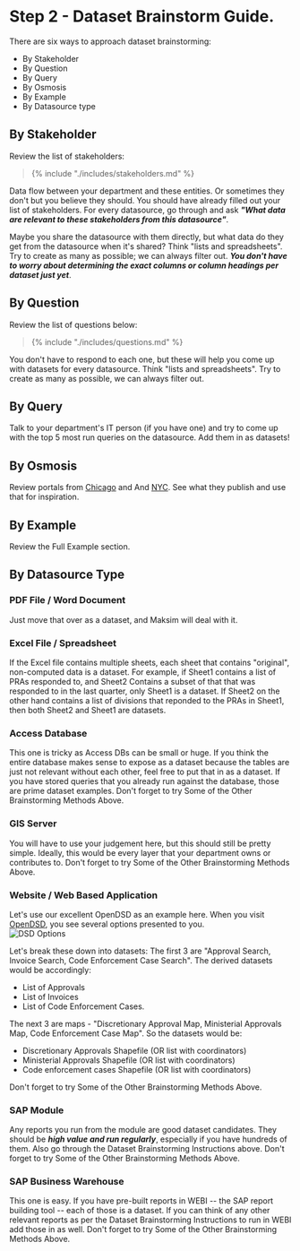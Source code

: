 # Step 2 - Dataset Brainstorm Guide.

There are six ways to approach dataset brainstorming: 

* By Stakeholder
* By Question
* By Query
* By Osmosis
* By Example
* By Datasource type


## By Stakeholder
Review the list of stakeholders:

> {% include "./includes/stakeholders.md" %} 

Data flow between your department and these entities.  Or sometimes they don't but you believe they should.  You should have already filled out your list of stakeholders.  For every datasource, go through and ask ***"What data are relevant to these stakeholders from this datasource"***.

Maybe you share the datasource with them directly, but what data do they get from the datasource when it's shared?  Think "lists and spreadsheets".  Try to create as many as possible; we can always filter out.  ***You don't have to worry about determining the exact columns or column headings per dataset just yet***. 

## By Question
Review the list of questions below:
> {% include "./includes/questions.md" %} 

You don't have to respond to each one, but these will help you come up with datasets for every datasource.  Think "lists and spreadsheets".  Try to create as many as possible, we can always filter out.

## By Query
Talk to your department's IT person (if you have one) and try to come up with the top 5 most run queries on the datasource.  Add them in as datasets!

## By Osmosis
Review portals from [Chicago](http://data.cityofchicago.org) and And [NYC](https://nycopendata.socrata.com/).  See what they publish and use that for inspiration.

## By Example
Review the Full Example section.


## By Datasource Type

### PDF File / Word Document
Just move that over as a dataset, and Maksim will deal with it.


### Excel File / Spreadsheet
If the Excel file contains multiple sheets, each sheet that contains "original", non-computed data is a dataset.  For example, if Sheet1 contains a list of PRAs responded to, and Sheet2 Contains a subset of that that was responded to in the last quarter, only Sheet1 is a dataset.  If Sheet2 on the other hand contains a list of divisions that reponded to the PRAs in Sheet1, then both Sheet2 and Sheet1 are datasets. 

### Access Database
This one is tricky as Access DBs can be small or huge.  If you think the entire database makes sense to expose as a dataset because the tables are just not relevant without each other, feel free to put that in as a dataset.  If you have stored queries that you already run against the database, those are prime dataset examples.  Don't forget to try Some of the Other Brainstorming Methods Above.

### GIS Server
You will have to use your judgement here, but this should still be pretty simple.  Ideally, this would be every layer that your department owns or contributes to.  Don't forget to try Some of the Other Brainstorming Methods Above.

### Website / Web Based Application
Let's use our excellent OpenDSD as an example here.  When you visit [OpenDSD](http://www.sandiego.gov/development-services/opendsd), you see several options presented to you.  
![DSD Options](http://take.ms/KXjLO)

Let's break these down into datasets:
The first 3 are "Approval Search, Invoice Search, Code Enforcement Case Search".  The derived datasets would be accordingly:

* List of Approvals
* List of Invoices
* List of Code Enforcement Cases.

The next 3 are maps - "Discretionary Approval Map, Ministerial Approvals Map, Code Enforcement Case Map". So the datasets would be:

* Discretionary Approvals Shapefile (OR list with coordinators)
* Ministerial Approvals Shapefile (OR list with coordinators)
* Code enforcement cases Shapefile (OR list with coordinators)

Don't forget to try Some of the Other Brainstorming Methods Above.

### SAP Module
Any reports you run from the module are good dataset candidates.  They should be ***high value and run regularly***, especially if you have hundreds of them.  Also go through the Dataset Brainstorming Instructions above.  Don't forget to try Some of the Other Brainstorming Methods Above.

### SAP Business Warehouse
This one is easy.  If you have pre-built reports in WEBI -- the SAP report building tool -- each of those is a dataset.  If you can think of any other relevant reports as per the Dataset Brainstorming Instructions to run in WEBI add those in as well.  Don't forget to try Some of the Other Brainstorming Methods Above.
